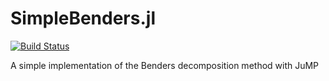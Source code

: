 # SimpleBenders.jl
[![Build Status](https://travis-ci.org/matbesancon/SimpleBenders.jl.svg?branch=master)](https://travis-ci.org/matbesancon/SimpleBenders.jl)

A simple implementation of the Benders decomposition method with JuMP

